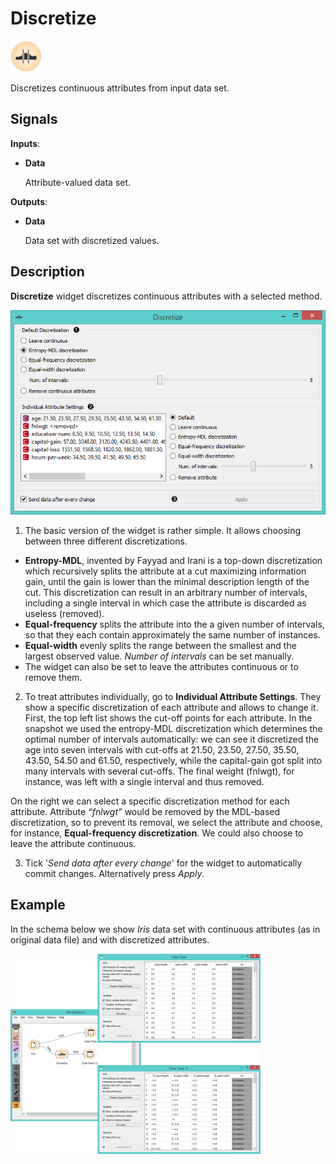 Discretize
==========

![image](icons/discretize.png)

Discretizes continuous attributes from input data set.

Signals
-------

**Inputs**:

- **Data**

  Attribute-valued data set.

**Outputs**:

- **Data**

  Data set with discretized values.

Description
-----------

**Discretize** widget discretizes continuous attributes with a selected method.

![Discretize](images/Discretize-All-stamped.png)

1. The basic version of the widget is rather simple. It allows choosing
  between three different discretizations. 
  - **Entropy-MDL**, invented by Fayyad
  and Irani is a top-down discretization which recursively splits the
  attribute at a cut maximizing information gain, until the gain
  is lower than the minimal description length of the cut. This discretization
  can result in an arbitrary number of intervals, including a single
  interval in which case the attribute is discarded as useless (removed).
  - **Equal-frequency** splits the attribute into the a given number of intervals,
  so that they each contain approximately the same number of instances.
  - **Equal-width** evenly splits the range between the smallest and the largest
  observed value. *Number of intervals* can be set manually.
  - The widget can also be set to leave the attributes continuous or to
  remove them.

2. To treat attributes individually, go to **Individual Attribute Settings**. They show a specific 
  discretization of each attribute and allows to change it. First, the top left list shows the
  cut-off points for each attribute. In the snapshot we used the
  entropy-MDL discretization which determines the optimal number of
  intervals automatically: we can see it discretized the age into
  seven intervals with cut-offs at 21.50, 23.50, 27.50, 35.50, 43.50, 54.50 and 61.50, respectively, while the
  capital-gain got split into many intervals with several cut-offs. 
  The final weight (fnlwgt), for instance, was left with a single interval and thus removed.

  On the right we can select a specific discretization method for
  each attribute. Attribute *“fnlwgt”* would be removed by the MDL-based
  discretization, so to prevent its removal, we select the attribute and choose, for
  instance, **Equal-frequency discretization**. We could also choose to leave the attribute continuous.

3. Tick '*Send data after every change*' for the widget to automatically commit changes. Alternatively press *Apply*.

Example
-------

In the schema below we show *Iris* data set with continuous attributes (as
in original data file) and with discretized attributes.

<img src="images/Discretize-Example.png" alt="image" width="400">
